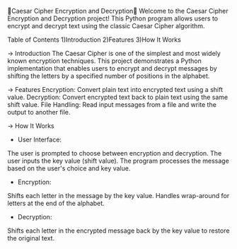 🚀Caesar Cipher Encryption and Decryption🚀
Welcome to the Caesar Cipher Encryption and Decryption project! This Python program allows users to encrypt and decrypt text using the classic Caesar Cipher algorithm.

Table of Contents
1)Introduction
2)Features
3)How It Works

-> Introduction
The Caesar Cipher is one of the simplest and most widely known encryption techniques. This project demonstrates a Python implementation that enables users to encrypt and decrypt messages by shifting the letters by a specified number of positions in the alphabet.

-> Features
Encryption: Convert plain text into encrypted text using a shift value.
Decryption: Convert encrypted text back to plain text using the same shift value.
File Handling: Read input messages from a file and write the output to another file.

-> How It Works

- User Interface:

The user is prompted to choose between encryption and decryption.
The user inputs the key value (shift value).
The program processes the message based on the user's choice and key value.

- Encryption:

Shifts each letter in the message by the key value.
Handles wrap-around for letters at the end of the alphabet.

- Decryption:

Shifts each letter in the encrypted message back by the key value to restore the original text.

